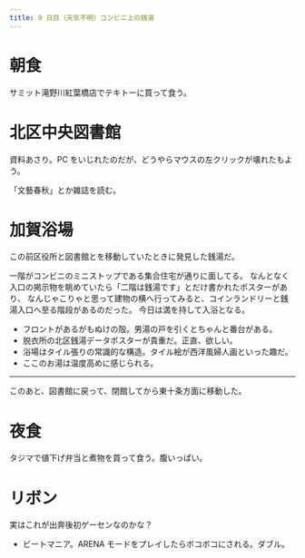 ```yaml
---
title: 9 日目（天気不明）コンビニ上の銭湯
---
```


# 朝食

サミット滝野川紅葉橋店でテキトーに買って食う。

# 北区中央図書館

資料あさり。PC をいじれたのだが、どうやらマウスの左クリックが壊れたもよう。

「文藝春秋」とか雑誌を読む。

# 加賀浴場

この前区役所と図書館とを移動していたときに発見した銭湯だ。

一階がコンビニのミニストップである集合住宅が通りに面してる。
なんとなく入口の掲示物を眺めていたら「二階は銭湯です」とだけ書かれたポスターがあり、
なんじゃこりゃと思って建物の横へ行ってみると、コインランドリーと銭湯入口へ至る階段があるのだった。
今日は満を持して入浴となる。

* フロントがあるがもぬけの殻。男湯の戸を引くとちゃんと番台がある。
* 脱衣所の北区銭湯データポスターが貴重だ。正直、欲しい。
* 浴場はタイル張りの常識的な構造。タイル絵が西洋風婦人画といった趣だ。
* ここのお湯は温度高めに感じられる。

---

このあと、図書館に戻って、閉館してから東十条方面に移動した。

# 夜食

タジマで値下げ弁当と煮物を買って食う。腹いっぱい。

# リボン

実はこれが出奔後初ゲーセンなのかな？

* ビートマニア。ARENA モードをプレイしたらボコボコにされる。ダブル。
